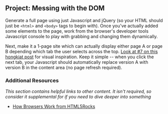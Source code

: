 ## Project: Messing with the DOM

Generate a full page using just Javascript and jQuery (so your HTML should just be `<html>` and `<body>` tags to begin with).  Once you've actually added some elements to the page, work from the browser's developer tools Javascript console to play with grabbing and changing them dynamically.  

Next, make it a 1-page site which can actually display either page A or page B depending which tab the user selects across the top.  [Look at #7 on this hongkiat post](http://www.hongkiat.com/blog/50-nice-clean-css-tab-based-navigation-scripts/) for visual inspiration.  Keep it simple -- when you click the next tab, your Javascript should automatically replace version A with version B in the content area (no page refresh required).

### Additional Resources

*This section contains helpful links to other content. It isn't required, so consider it supplemental for if you need to dive deeper into something*


* [How Browsers Work from HTML5Rocks](http://www.html5rocks.com/en/tutorials/internals/howbrowserswork/)
